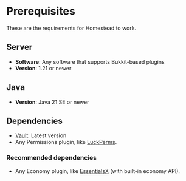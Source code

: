# Prerequisites

These are the requirements for Homestead to work.

## Server
- **Software**: Any software that supports Bukkit-based plugins
- **Version**: 1.21 or newer

## Java
- **Version**: Java 21 SE or newer

## Dependencies
- [Vault](https://www.spigotmc.org/resources/34315/): Latest version
- Any Permissions plugin, like [LuckPerms](https://www.spigotmc.org/resources/28140/).

### Recommended dependencies
- Any Economy plugin, like [EssentialsX](https://www.spigotmc.org/resources/9089/) (with built-in economy API).

